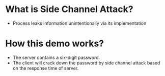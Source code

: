 # What is Side Channel Attack? 
- Process leaks information unintentionally via its implementation

# How this demo works?
- The server contains a six-digit password. 
- The client will crack down the password by side channel attack based on the response time of server.